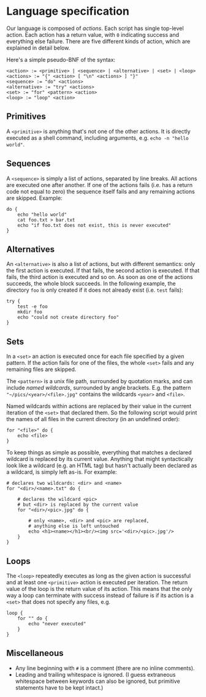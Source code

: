 # Language specification

Our language is composed of *actions*. Each script has single top-level action. Each action has a return value, with `0` indicating success and everything else failure. There are five different kinds of  action, which are explained in detail below. 

Here's a simple pseudo-BNF of the syntax:

	<action> := <primitive> | <sequence> | <alternative> | <set> | <loop>
	<actions> := "{" <action> [ "\n" <actions> ] "}"
	<sequence> := "do" <actions>
	<alternative> := "try" <actions>
	<set> := "for" <pattern> <action>
	<loop> := "loop" <action>

## Primitives

A `<primitive>` is anything that's not one of the other actions. It is directly executed as a shell command, including arguments, e.g. `echo -n "hello world"`.

## Sequences

A `<sequence>` is simply a list of actions, separated by line breaks. All actions are executed one after another. If one of the actions fails (i.e. has a return code not equal to zero) the sequence itself fails and any remaining actions are skipped. Example:

	do {
		echo "hello world"
		cat foo.txt > bar.txt
		echo "if foo.txt does not exist, this is never executed"
	}

## Alternatives

An `<alternative>` is also a list of actions, but with different semantics: only the first action is executed. If that fails, the second action is executed. If that fails, the third action is executed and so on. As soon as one of the actions succeeds, the whole block succeeds. In the following example, the directory `foo` is only created if it does not already exist (i.e. `test` fails):

	try {
		test -e foo
		mkdir foo
		echo "could not create directory foo"
	}

## Sets

In a `<set>` an action is executed once for each file specified by a given pattern. If the action fails for one of the files, the whole `<set>` fails and any remaining files are skipped.
	
The `<pattern>` is a unix file path, surrounded by quotation marks, and can include *named wildcards*, surrounded by angle brackets. E.g. the pattern `"~/pics/<year>/<file>.jpg"` contains the wildcards `<year>` and `<file>`.
	
Named wildcards within actions are replaced by their value in the current iteration of the `<set>` that declared them. So the following script would print the names of all files in the current directory (in an undefined order):
	
	for "<file>" do {
		echo <file>
	}
	
To keep things as simple as possible, everything that matches a declared wildcard is replaced by its current value. Anything that might 	syntactically look like a wildcard (e.g. an HTML tag) but hasn't actually been declared as a wildcard, is simply left as-is. For example:

	# declares two wildcards: <dir> and <name>
	for "<dir>/<name>.txt" do {

		# declares the wildcard <pic> 
		# but <dir> is replaced by the current value
		for "<dir>/<pic>.jpg" do {

			# only <name>, <dir> and <pic> are replaced,
			# anything else is left untouched
			echo <h1><name></h1><br/><img src='<dir>/<pic>.jpg'/>
		}
	}
	
## Loops
	
The `<loop>` repeatedly executes as long as the given action is successful and at least one `<primitive>` action is executed per iteration. The return value of the loop is the return value of its action. This means that the only way a loop can terminate with success instead of failure is if its action is a `<set>` that does not specify any files, e.g.
	
	loop {
		for "" do {
			echo "never executed"
		}
	}
	
## Miscellaneous

- Any line beginning with `#` is a comment (there are no inline comments).
- Leading and trailing whitespace is ignored. (I guess extraneous whitespace between keywords can also be ignored, but primitive statements have to be kept intact.)
